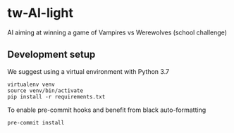 # tw-AI-light
AI aiming at winning a game of Vampires vs Werewolves (school challenge)

## Development setup

We suggest using a virtual environment with Python 3.7
```
virtualenv venv
source venv/bin/activate
pip install -r requirements.txt
```

To enable pre-commit hooks and benefit from black auto-formatting
```
pre-commit install
```
